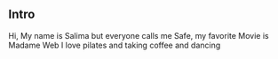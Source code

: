 ## Intro

Hi, My name is Salima but everyone calls me Safe, my favorite Movie is Madame Web
I love pilates and taking coffee and dancing 
